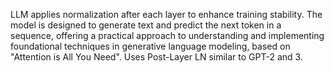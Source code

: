 LLM applies normalization after each layer to enhance training stability. The model is designed to generate text and predict the next token in a sequence, offering a practical approach to understanding and implementing foundational techniques in generative language modeling, based on "Attention is All You Need". Uses Post-Layer LN similar to GPT-2 and 3. 
